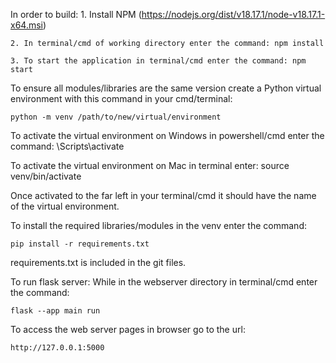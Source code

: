 In order to build: 
    1. Install NPM (https://nodejs.org/dist/v18.17.1/node-v18.17.1-x64.msi)

    2. In terminal/cmd of working directory enter the command: npm install 

    3. To start the application in terminal/cmd enter the command: npm start


To ensure all modules/libraries are the same version create a Python virtual environment with this command in your cmd/terminal: 

    python -m venv /path/to/new/virtual/environment


To activate the virtual environment on Windows in powershell/cmd enter the command: 
    <venv>\Scripts\activate

To activate the virtual environment on Mac in terminal enter: 
    source venv/bin/activate

Once activated to the far left in your terminal/cmd it should have the name of the virtual environment. 

To install the required libraries/modules in the venv enter the command: 

    pip install -r requirements.txt 


requirements.txt is included in the git files. 


To run flask server:
    While in the webserver directory in terminal/cmd enter the command:

    flask --app main run

To access the web server pages in browser go to the url: 

    http://127.0.0.1:5000